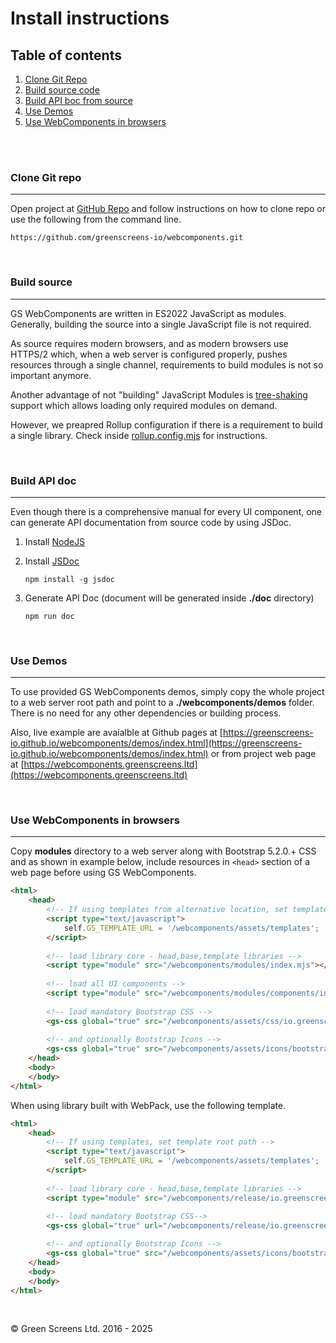 # Install instructions
 
## Table of contents
 
1. [Clone Git Repo](#clone)
2. [Build source code](#build-source)
3. [Build API boc from source](#build-doc)
3. [Use Demos](#demos)
3. [Use WebComponents in browsers](#web)
 
<br><br>
 
### <a name="clone"></a> Clone Git repo
---
 
Open project at [GitHub Repo](https://github.com/greenscreens-io/webcomponents) and follow instructions on how to clone repo or use the following from the command line.
 
```
https://github.com/greenscreens-io/webcomponents.git
```
 
<br>
 
### <a name="build-source"></a> **Build source**
---
 
GS WebComponents are written in ES2022 JavaScript as modules. Generally, building the source into a single JavaScript file is not required.  
 
As source requires modern browsers, and as modern browsers use HTTPS/2 which, when a web server is configured properly, pushes resources through a single channel, requirements to build modules is not so important anymore.

Another advantage of not "building" JavaScript Modules is [tree-shaking](https://en.wikipedia.org/wiki/Tree_shaking) support which allows loading only required modules on demand.

However, we preapred Rollup configuration if there is a requirement to build a single library. Check inside [rollup.config.mjs](../rollup.config.mjs) for instructions.
 
<br>
 
### <a name="build-doc"></a> **Build API doc**
---
 
Even though there is a comprehensive manual for every UI component, one can generate API documentation from source code by using JSDoc.
 
1. Install [NodeJS](https://nodejs.org/en/download/)
2. Install [JSDoc](https://www.npmjs.com/package/jsdoc)
 
    ```npm install -g jsdoc```
 
3. Generate API Doc (document will be generated inside **./doc** directory)
 
    ```npm run doc```
 
<br>
 
### <a name="demos"></a> **Use Demos**
---
 
To use provided GS WebComponents demos, simply copy the whole project to a web server root path and point to a **./webcomponents/demos** folder. There is no need for any other dependencies or building process.

Also, live example are avaialble at Github pages at [https://greenscreens-io.github.io/webcomponents/demos/index.html](https://greenscreens-io.github.io/webcomponents/demos/index.html) or from project web page at [https://webcomponents.greenscreens.ltd](https://webcomponents.greenscreens.ltd)
 
<br>
 
### <a name="web"></a> **Use WebComponents in browsers**
---
 
Copy **modules** directory to a web server along with Bootstrap 5.2.0.+ CSS and as shown in example below, include resources in ```<head>``` section of a web page before using GS WebComponents.
 
```html
<html>
    <head>
        <!-- If using templates from alternative location, set template root path -->
        <script type="text/javascript">
            self.GS_TEMPLATE_URL = '/webcomponents/assets/templates';
        </script>
       
        <!-- load library core - head,base,template libraries -->
        <script type="module" src="/webcomponents/modules/index.mjs"></script>
       
        <!-- load all UI components -->
        <script type="module" src="/webcomponents/modules/components/index.mjs"></script>
   
        <!-- load mandatory Bootstrap CSS -->
        <gs-css global="true" src="/webcomponents/assets/css/io.greenscreens.bootstrap_5.2.0.css" rel="stylesheet"></gs-css>  
        
        <!-- and optionally Bootstrap Icons -->
        <gs-css global="true" src="/webcomponents/assets/icons/bootstrap-icons.css" rel="stylesheet" notheme="true"></gs-css>        
    </head>
    <body>
    </body>
</html>
```

When using library built with WebPack, use the following template.
 
```html
<html>
    <head>
        <!-- If using templates, set template root path -->
        <script type="text/javascript">
            self.GS_TEMPLATE_URL = '/webcomponents/assets/templates';
        </script>
       
        <!-- load library core - head,base,template libraries -->
        <script type="module" src="/webcomponents/release/io.greenscreens.components.all.js"></script>
          
        <!-- load mandatory Bootstrap CSS-->
        <gs-css global="true" url="/webcomponents/release/io.greenscreens.bootstrap_5.2.0.min.css" rel="stylesheet"></gs-css>  

        <!-- and optionally Bootstrap Icons -->
        <gs-css global="true" src="/webcomponents/assets/icons/bootstrap-icons.css" rel="stylesheet" notheme="true"></gs-css>        
    </head>
    <body>
    </body>
</html>
```

<br>

&copy; Green Screens Ltd. 2016 - 2025
